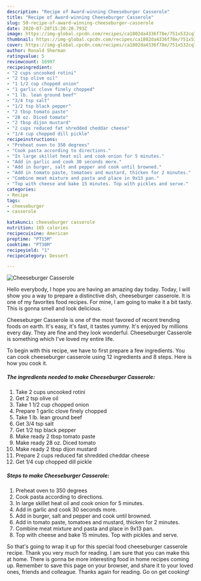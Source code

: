 ```yaml
---
description: "Recipe of Award-winning Cheeseburger Casserole"
title: "Recipe of Award-winning Cheeseburger Casserole"
slug: 50-recipe-of-award-winning-cheeseburger-casserole
date: 2020-07-28T15:20:20.793Z
image: https://img-global.cpcdn.com/recipes/ca1802da4336f78e/751x532cq70/cheeseburger-casserole-recipe-main-photo.jpg
thumbnail: https://img-global.cpcdn.com/recipes/ca1802da4336f78e/751x532cq70/cheeseburger-casserole-recipe-main-photo.jpg
cover: https://img-global.cpcdn.com/recipes/ca1802da4336f78e/751x532cq70/cheeseburger-casserole-recipe-main-photo.jpg
author: Ronald Sherman
ratingvalue: 5
reviewcount: 16997
recipeingredient:
- "2 cups uncooked rotini"
- "2 tsp olive oil"
- "1 1/2 cup chopped onion"
- "1 garlic clove finely chopped"
- "1 lb. lean ground beef"
- "3/4 tsp salt"
- "1/2 tsp black pepper"
- "2 tbsp tomato paste"
- "28 oz. Diced tomato"
- "2 tbsp dijon mustard"
- "2 cups reduced fat shredded cheddar cheese"
- "1/4 cup chopped dill pickle"
recipeinstructions:
- "Preheat oven to 350 degrees"
- "Cook pasta according to directions."
- "In large skillet heat oil and cook onion for 5 minutes."
- "Add in garlic and cook 30 seconds more."
- "Add in burger, salt and pepper and cook until browned."
- "Add in tomato paste, tomatoes and mustard, thicken for 2 minutes."
- "Combine meat mixture and pasta and place in 9x13 pan."
- "Top with cheese and bake 15 minutes. Top with pickles and serve."
categories:
- Recipe
tags:
- cheeseburger
- casserole

katakunci: cheeseburger casserole 
nutrition: 165 calories
recipecuisine: American
preptime: "PT15M"
cooktime: "PT30M"
recipeyield: "1"
recipecategory: Dessert

---
```



![Cheeseburger Casserole](https://img-global.cpcdn.com/recipes/ca1802da4336f78e/751x532cq70/cheeseburger-casserole-recipe-main-photo.jpg)

Hello everybody, I hope you are having an amazing day today. Today, I will show you a way to prepare a distinctive dish, cheeseburger casserole. It is one of my favorites food recipes. For mine, I am going to make it a bit tasty. This is gonna smell and look delicious.



Cheeseburger Casserole is one of the most favored of recent trending foods on earth. It's easy, it's fast, it tastes yummy. It's enjoyed by millions every day. They are fine and they look wonderful. Cheeseburger Casserole is something which I've loved my entire life.


To begin with this recipe, we have to first prepare a few ingredients. You can cook cheeseburger casserole using 12 ingredients and 8 steps. Here is how you cook it.

<!--inarticleads1-->

##### The ingredients needed to make Cheeseburger Casserole:

1. Take 2 cups uncooked rotini
1. Get 2 tsp olive oil
1. Take 1 1/2 cup chopped onion
1. Prepare 1 garlic clove finely chopped
1. Take 1 lb. lean ground beef
1. Get 3/4 tsp salt
1. Get 1/2 tsp black pepper
1. Make ready 2 tbsp tomato paste
1. Make ready 28 oz. Diced tomato
1. Make ready 2 tbsp dijon mustard
1. Prepare 2 cups reduced fat shredded cheddar cheese
1. Get 1/4 cup chopped dill pickle




<!--inarticleads2-->

##### Steps to make Cheeseburger Casserole:

1. Preheat oven to 350 degrees
1. Cook pasta according to directions.
1. In large skillet heat oil and cook onion for 5 minutes.
1. Add in garlic and cook 30 seconds more.
1. Add in burger, salt and pepper and cook until browned.
1. Add in tomato paste, tomatoes and mustard, thicken for 2 minutes.
1. Combine meat mixture and pasta and place in 9x13 pan.
1. Top with cheese and bake 15 minutes. Top with pickles and serve.




So that's going to wrap it up for this special food cheeseburger casserole recipe. Thank you very much for reading. I am sure that you can make this at home. There is gonna be more interesting food in home recipes coming up. Remember to save this page on your browser, and share it to your loved ones, friends and colleague. Thanks again for reading. Go on get cooking!
